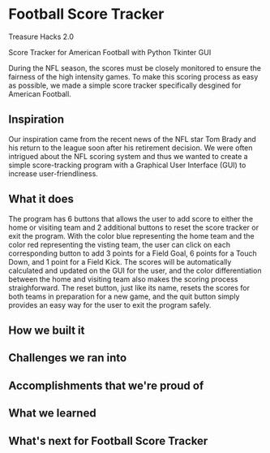# Football Score Tracker
Treasure Hacks 2.0

Score Tracker for American Football with Python Tkinter GUI

During the NFL season, the scores must be closely monitored to ensure the fairness of the high intensity games. To make this scoring process as easy as possible, we made a simple score tracker specifically desgined for American Football.

## Inspiration
Our inspiration came from the recent news of the NFL star Tom Brady and his return to the league soon after his retirement decision. We were often intrigued about the NFL scoring system and thus we wanted to create a simple score-tracking program with a Graphical User Interface (GUI) to increase user-friendliness.
## What it does
The program has 6 buttons that allows the user to add score to either the home or visiting team and 2 additional buttons to reset the score tracker or exit the program. With the color blue representing the home team and the color red representing the visting team, the user can click on each corresponding button to add 3 points for a Field Goal, 6 points for a Touch Down, and 1 point for a Field Kick. The scores will be automatically calculated and updated on the GUI for the user, and the color differentiation between the home and visiting team also makes the scoring process straighforward. The reset button, just like its name, resets the scores for both teams in preparation for a new game, and the quit button simply provides an easy way for the user to exit the program safely.
## How we built it

## Challenges we ran into

## Accomplishments that we're proud of

## What we learned

## What's next for Football Score Tracker


